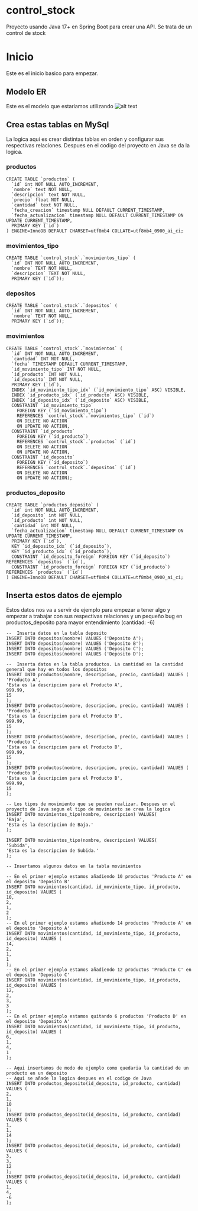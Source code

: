 # control_stock
Proyecto usando Java 17+ en Spring Boot para crear una API. Se trata de un control de stock
# Inicio
Este es el inicio basico para empezar.
## Modelo ER
Este es el modelo que estariamos utilizando
![alt text](https://raw.githubusercontent.com/progmatt1/control_stock/main/er-model.png?token=GHSAT0AAAAAACGO5MURR57A4EOBQ5KV6GWEZIRSXHQ)
## Crea estas tablas en MySql
La logica aqui es crear distintas tablas en orden y configurar sus respectivas relaciones. Despues en el codigo del proyecto en Java
se da la logica.
### productos
```
CREATE TABLE `productos` (
  `id` int NOT NULL AUTO_INCREMENT,
  `nombre` text NOT NULL,
  `descripcion` text NOT NULL,
  `precio` float NOT NULL,
  `cantidad` text NOT NULL,
  `fecha_creacion` timestamp NULL DEFAULT CURRENT_TIMESTAMP,
  `fecha_actualizacion` timestamp NULL DEFAULT CURRENT_TIMESTAMP ON UPDATE CURRENT_TIMESTAMP,
  PRIMARY KEY (`id`)
) ENGINE=InnoDB DEFAULT CHARSET=utf8mb4 COLLATE=utf8mb4_0900_ai_ci;
```
### movimientos_tipo
```
CREATE TABLE `control_stock`.`movimientos_tipo` (
  `id` INT NOT NULL AUTO_INCREMENT,
  `nombre` TEXT NOT NULL,
  `descripcion` TEXT NOT NULL,
  PRIMARY KEY (`id`));
```
### depositos
```
CREATE TABLE `control_stock`.`depositos` (
  `id` INT NOT NULL AUTO_INCREMENT,
  `nombre` TEXT NOT NULL,
  PRIMARY KEY (`id`));
```
### movimientos
```
CREATE TABLE `control_stock`.`movimientos` (
  `id` INT NOT NULL AUTO_INCREMENT,
  `cantidad` INT NOT NULL,
  `fecha` TIMESTAMP DEFAULT CURRENT_TIMESTAMP,
  `id_movimiento_tipo` INT NOT NULL,
  `id_producto` INT NOT NULL,
  `id_deposito` INT NOT NULL,
  PRIMARY KEY (`id`),
  INDEX `id_movimiento_tipo_idx` (`id_movimiento_tipo` ASC) VISIBLE,
  INDEX `id_producto_idx` (`id_producto` ASC) VISIBLE,
  INDEX `id_deposito_idx` (`id_deposito` ASC) VISIBLE,
  CONSTRAINT `id_movimiento_tipo`
    FOREIGN KEY (`id_movimiento_tipo`)
    REFERENCES `control_stock`.`movimientos_tipo` (`id`)
    ON DELETE NO ACTION
    ON UPDATE NO ACTION,
  CONSTRAINT `id_producto`
    FOREIGN KEY (`id_producto`)
    REFERENCES `control_stock`.`productos` (`id`)
    ON DELETE NO ACTION
    ON UPDATE NO ACTION,
  CONSTRAINT `id_deposito`
    FOREIGN KEY (`id_deposito`)
    REFERENCES `control_stock`.`depositos` (`id`)
    ON DELETE NO ACTION
    ON UPDATE NO ACTION);
```

### productos_deposito
```
CREATE TABLE `productos_deposito` (
  `id` int NOT NULL AUTO_INCREMENT,
  `id_deposito` int NOT NULL,
  `id_producto` int NOT NULL,
  `cantidad` int NOT NULL,
  `fecha_actualizacion` timestamp NULL DEFAULT CURRENT_TIMESTAMP ON UPDATE CURRENT_TIMESTAMP,
  PRIMARY KEY (`id`),
  KEY `id_deposito_idx` (`id_deposito`),
  KEY `id_producto_idx` (`id_producto`),
  CONSTRAINT `id_deposito_foreign` FOREIGN KEY (`id_deposito`) REFERENCES `depositos` (`id`),
  CONSTRAINT `id_producto_foreign` FOREIGN KEY (`id_producto`) REFERENCES `productos` (`id`)
) ENGINE=InnoDB DEFAULT CHARSET=utf8mb4 COLLATE=utf8mb4_0900_ai_ci;
```
## Inserta estos datos de ejemplo
Estos datos nos va a servir de ejemplo para empezar a tener algo y empezar a trabajar con sus respectivas relaciones y un pequeño bug en productos_deposito para mayor entendimiento (cantidad: -6)

```
--  Inserta datos en la tabla deposito
INSERT INTO depositos(nombre) VALUES ('Deposito A');
INSERT INTO depositos(nombre) VALUES ('Deposito B');
INSERT INTO depositos(nombre) VALUES ('Deposito C');
INSERT INTO depositos(nombre) VALUES ('Deposito D');

--  Inserta datos en la tabla productos. La cantidad es la cantidad general que hay en todos los depositos
INSERT INTO productos(nombre, descripcion, precio, cantidad) VALUES (
'Producto A',
'Esta es la descripcion para el Producto A',
999.99,
15
);
INSERT INTO productos(nombre, descripcion, precio, cantidad) VALUES (
'Producto B',
'Esta es la descripcion para el Producto B',
999.99,
15
);
INSERT INTO productos(nombre, descripcion, precio, cantidad) VALUES (
'Producto C',
'Esta es la descripcion para el Producto B',
999.99,
15
);
INSERT INTO productos(nombre, descripcion, precio, cantidad) VALUES (
'Producto D',
'Esta es la descripcion para el Producto B',
999.99,
15
);

-- Los tipos de movimiento que se pueden realizar. Despues en el proyecto de Java segun el tipo de movimiento se crea la logica
INSERT INTO movimientos_tipo(nombre, descripcion) VALUES(
'Baja',
'Esta es la descripcion de Baja.'
);

INSERT INTO movimientos_tipo(nombre, descripcion) VALUES(
'Subida',
'Esta es la descripcion de Subida.'
);

-- Insertamos algunos datos en la tabla movimientos

-- En el primer ejemplo estamos añadiendo 10 productos 'Producto A' en el deposito 'Deposito B'
INSERT INTO movimientos(cantidad, id_movimiento_tipo, id_producto, id_deposito) VALUES (
10,
2,
1,
2
);
-- En el primer ejemplo estamos añadiendo 14 productos 'Producto A' en el deposito 'Deposito A'
INSERT INTO movimientos(cantidad, id_movimiento_tipo, id_producto, id_deposito) VALUES (
14,
2,
1,
1
);
-- En el primer ejemplo estamos añadiendo 12 productos 'Producto C' en el deposito 'Deposito C'
INSERT INTO movimientos(cantidad, id_movimiento_tipo, id_producto, id_deposito) VALUES (
12,
2,
3,
3
);
-- En el primer ejemplo estamos quitando 6 productos 'Producto D' en el deposito 'Deposito A'
INSERT INTO movimientos(cantidad, id_movimiento_tipo, id_producto, id_deposito) VALUES (
6,
1,
4,
1
);

-- Aqui insertamos de modo de ejemplo como quedaria la cantidad de un producto en un deposito
-- Aqui se añade la logica despues en el codigo de Java
INSERT INTO productos_deposito(id_deposito, id_producto, cantidad) VALUES (
2,
1,
10
);
INSERT INTO productos_deposito(id_deposito, id_producto, cantidad) VALUES (
1,
1,
14
);
INSERT INTO productos_deposito(id_deposito, id_producto, cantidad) VALUES (
3,
3,
12
);
INSERT INTO productos_deposito(id_deposito, id_producto, cantidad) VALUES (
1,
4,
-6
);
```
